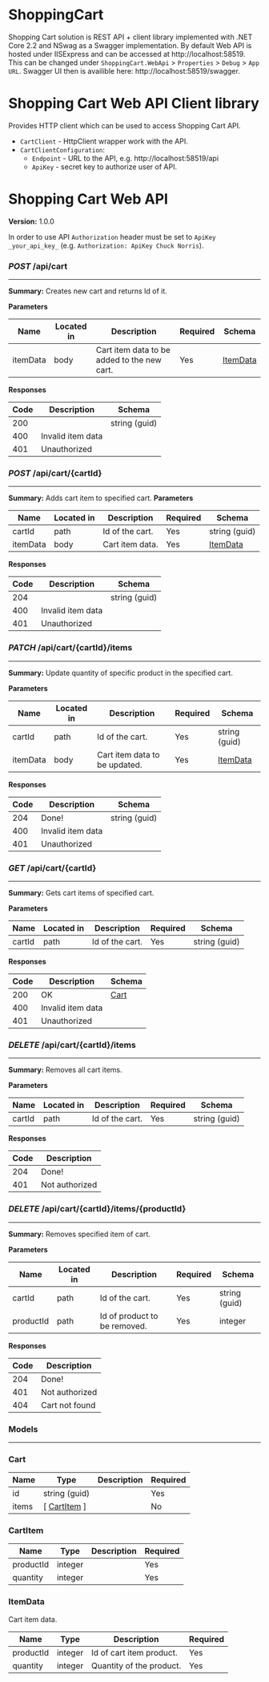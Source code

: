 # ShoppingCart
Shopping Cart solution is REST API + client library implemented with .NET Core 2.2 and NSwag as a Swagger implementation.
By default Web API is hosted under IISExpress and can be accessed  at http://localhost:58519. This can be changed under `ShoppingCart.WebApi` > `Properties` > `Debug` > `App URL`. Swagger UI then is availible here: http://localhost:58519/swagger.

Shopping Cart Web API Client library
========
Provides HTTP client which can be used to access Shopping Cart API.

* `CartClient` - HttpClient wrapper work with the API.
* `CartClientConfiguration`:
    - `Endpoint` - URL to the API, e.g. http://localhost:58519/api
    - `ApiKey` - secret key to authorize user of API.

Shopping Cart Web API
========
**Version:** 1.0.0

In order to use API `Authorization` header must be set to `ApiKey _your_api_key_` (e.g. `Authorization: ApiKey Chuck Norris`).


### ***POST*** /api/cart
---
**Summary:** Creates new cart and returns Id of it.

**Parameters**

| Name | Located in | Description | Required | Schema |
| ---- | ---------- | ----------- | -------- | ---- |
| itemData | body | Cart item data to be added to the new cart. | Yes | [ItemData](#itemdata) |

**Responses**

| Code | Description | Schema |
| ---- | ----------- | ------ |
| 200 |  | string (guid) |
| 400 | Invalid item data |  |
| 401 | Unauthorized |  |


### ***POST***  /api/cart/{cartId}
---
**Summary:** Adds cart item to specified cart.
**Parameters**

| Name | Located in | Description | Required | Schema |
| ---- | ---------- | ----------- | -------- | ---- |
| cartId | path | Id of the cart. | Yes | string (guid) |
| itemData | body | Cart item data. | Yes | [ItemData](#itemdata) |

**Responses**

| Code | Description | Schema |
| ---- | ----------- | ------ |
| 204 |  | string (guid) |
| 400 | Invalid item data |  |
| 401 | Unauthorized |  |

### ***PATCH*** /api/cart/{cartId}/items
---
**Summary:** Update quantity of specific product in the specified cart.

**Parameters**

| Name | Located in | Description | Required | Schema |
| ---- | ---------- | ----------- | -------- | ---- |
| cartId | path | Id of the cart. | Yes | string (guid) |
| itemData | body | Cart item data to be updated. | Yes | [ItemData](#itemdata) |

**Responses**

| Code | Description | Schema |
| ---- | ----------- | ------ |
| 204 | Done! | string (guid) |
| 400 | Invalid item data |  |
| 401 | Unauthorized |  |
### ***GET*** /api/cart/{cartId}
---
**Summary:** Gets cart items of specified cart.

**Parameters**

| Name | Located in | Description | Required | Schema |
| ---- | ---------- | ----------- | -------- | ---- |
| cartId | path | Id of the cart. | Yes | string (guid) |

**Responses**

| Code | Description | Schema |
| ---- | ----------- | ------ |
| 200 | OK  | [Cart](#cart) |
| 400 | Invalid item data |  |
| 401 | Unauthorized |  |


### ***DELETE*** /api/cart/{cartId}/items
---
**Summary:** Removes all cart items.

**Parameters**

| Name | Located in | Description | Required | Schema |
| ---- | ---------- | ----------- | -------- | ---- |
| cartId | path | Id of the cart. | Yes | string (guid) |

**Responses**

| Code | Description |
| ---- | ----------- |
| 204 | Done! |
| 401 | Not authorized |

### ***DELETE*** /api/cart/{cartId}/items/{productId}
---
**Summary:** Removes specified item of cart.

**Parameters**

| Name | Located in | Description | Required | Schema |
| ---- | ---------- | ----------- | -------- | ---- |
| cartId | path | Id of the cart. | Yes | string (guid) |
| productId | path | Id of product to be removed. | Yes | integer |

**Responses**

| Code | Description |
| ---- | ----------- |
| 204 | Done! |
| 401 | Not authorized |
| 404 | Cart not found  |

### Models
---

### Cart  

| Name | Type | Description | Required |
| ---- | ---- | ----------- | -------- |
| id | string (guid) |  | Yes |
| items | [ [CartItem](#cartitem) ] |  | No |

### CartItem  

| Name | Type | Description | Required |
| ---- | ---- | ----------- | -------- |
| productId | integer |  | Yes |
| quantity | integer |  | Yes |

### ItemData  

Cart item data.

| Name | Type | Description | Required |
| ---- | ---- | ----------- | -------- |
| productId | integer | Id of cart item product. | Yes |
| quantity | integer | Quantity of the product. | Yes |
